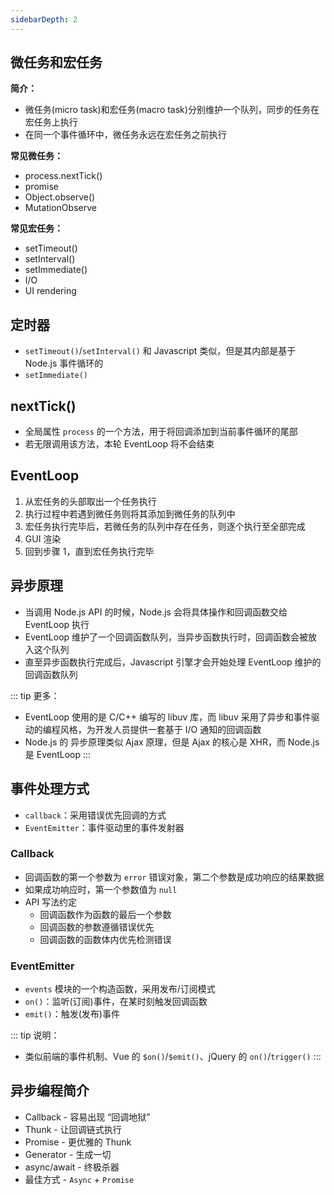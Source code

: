 ```yaml
---
sidebarDepth: 2
---
```


## 微任务和宏任务

**简介：**
+ 微任务(micro task)和宏任务(macro task)分别维护一个队列，同步的任务在宏任务上执行
+ 在同一个事件循环中，微任务永远在宏任务之前执行

**常见微任务：**
+ process.nextTick()
+ promise
+ Object.observe()
+ MutationObserve

**常见宏任务：**
+ setTimeout()
+ setInterval()
+ setImmediate()
+ I/O
+ UI rendering



## 定时器

+ `setTimeout()`/`setInterval()` 和 Javascript 类似，但是其内部是基于 Node.js 事件循环的
+ `setImmediate()`




## nextTick()

+ 全局属性 `process` 的一个方法，用于将回调添加到当前事件循环的尾部
+ 若无限调用该方法，本轮 EventLoop 将不会结束




## EventLoop

1. 从宏任务的头部取出一个任务执行
2. 执行过程中若遇到微任务则将其添加到微任务的队列中
3. 宏任务执行完毕后，若微任务的队列中存在任务，则逐个执行至全部完成
4. GUI 渲染
5. 回到步骤 1，直到宏任务执行完毕



## 异步原理

+ 当调用 Node.js API 的时候，Node.js 会将具体操作和回调函数交给 EventLoop 执行
+ EventLoop 维护了一个回调函数队列，当异步函数执行时，回调函数会被放入这个队列
+ 直至异步函数执行完成后，Javascript 引擎才会开始处理 EventLoop 维护的回调函数队列

::: tip 更多：
+ EventLoop 使用的是 C/C++ 编写的 libuv 库，而 libuv 采用了异步和事件驱动的编程风格，为开发人员提供一套基于 I/O 通知的回调函数
+ Node.js 的 异步原理类似 Ajax 原理，但是 Ajax 的核心是 XHR，而 Node.js 是 EventLoop
:::



## 事件处理方式

+ `callback`：采用错误优先回调的方式
+ `EventEmitter`：事件驱动里的事件发射器


### Callback

+ 回调函数的第一个参数为 `error` 错误对象，第二个参数是成功响应的结果数据
+ 如果成功响应时，第一个参数值为 `null`
+ API 写法约定
  + 回调函数作为函数的最后一个参数
  + 回调函数的参数遵循错误优先
  + 回调函数的函数体内优先检测错误


### EventEmitter

+ `events` 模块的一个构造函数，采用发布/订阅模式
+ `on()`：监听(订阅)事件，在某时刻触发回调函数
+ `emit()`：触发(发布)事件


::: tip 说明：
+ 类似前端的事件机制、Vue 的 `$on()`/`$emit()`、jQuery 的 `on()`/`trigger()`
:::



## 异步编程简介

+ Callback - 容易出现 “回调地狱”
+ Thunk - 让回调链式执行
+ Promise - 更优雅的 Thunk
+ Generator - 生成一切
+ async/await - 终极杀器
+ 最佳方式 - `Async` + `Promise`